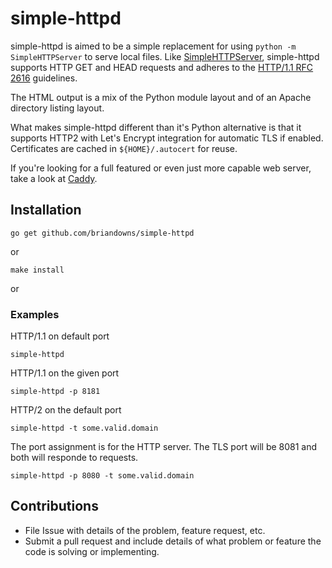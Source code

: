 # simple-httpd

simple-httpd is aimed to be a simple replacement for using `python -m SimpleHTTPServer` to serve local files.  Like [SimpleHTTPServer](https://docs.python.org/2/library/simplehttpserver.html), simple-httpd supports HTTP GET and HEAD requests and adheres to the [HTTP/1.1 RFC 2616](https://www.w3.org/Protocols/rfc2616/rfc2616-sec14.html) guidelines.  

The HTML output is a mix of the Python module layout and of an Apache directory listing layout. 

What makes simple-httpd different than it's Python alternative is that it supports HTTP2 with Let's Encrypt integration for automatic TLS if enabled.  Certificates are cached in `${HOME}/.autocert` for reuse.

If you're looking for a full featured or even just more capable web server, take a look at [Caddy](https://caddyserver.com/).

## Installation

```
go get github.com/briandowns/simple-httpd
```
or
```
make install
```
or


### Examples

HTTP/1.1 on default port

```
simple-httpd
```

HTTP/1.1 on the given port

```
simple-httpd -p 8181
```

HTTP/2 on the default port

```
simple-httpd -t some.valid.domain
```

The port assignment is for the HTTP server.  The TLS port will be 8081 and both will responde to requests.

```
simple-httpd -p 8080 -t some.valid.domain
```

## Contributions 

* File Issue with details of the problem, feature request, etc.
* Submit a pull request and include details of what problem or feature the code is solving or implementing.
